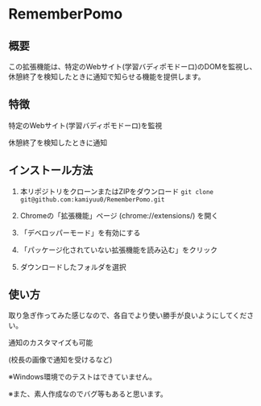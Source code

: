# RememberPomo

## 概要
この拡張機能は、特定のWebサイト(学習バディポモドーロ)のDOMを監視し、
休憩終了を検知したときに通知で知らせる機能を提供します。

## 特徴
特定のWebサイト(学習バディポモドーロ)を監視

休憩終了を検知したときに通知

## インストール方法

1. 本リポジトリをクローンまたはZIPをダウンロード
`git clone git@github.com:kamiyuu0/RememberPomo.git`

2. Chromeの「拡張機能」ページ (chrome://extensions/) を開く
3. 「デベロッパーモード」を有効にする
4. 「パッケージ化されていない拡張機能を読み込む」をクリック
5. ダウンロードしたフォルダを選択

## 使い方
取り急ぎ作ってみた感じなので、各自でより使い勝手が良いようにしてください。

通知のカスタマイズも可能

(校長の画像で通知を受けるなど)

※Windows環境でのテストはできていません。

※また、素人作成なのでバグ等もあると思います。